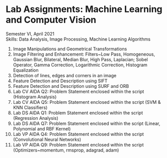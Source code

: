# Lab Assignments: Machine Learning and Computer Vision  
Semester VI, April 2021  
Skills: Data Analysis, Image Processing, Machine Learning Algorithms  

1) Image Manipulations and Geometrical Transformations  
2) Image Filtering and Enhancement: Filters~Low Pass, Homogeneous, Gaussian Blur, Bilateral, Median Blur, High Pass, Laplacian; Sobel Operator, Gamma Correction, Logarithmic Correction, Histogram Equalization
3) Detection of lines, edges and corners in an image  
4) Feature Detection and Description using SIFT  
5) Feature Detection and Description using SURF and ORB
6) Lab CV AIDA Q2: Problem Statement enclosed within the script (Histogram Analysis)  
7) Lab CV AIDA Q5: Problem Statement enclosed within the script (SVM & KNN Classifiers)  
8) Lab DS AIDA Q1: Problem Statement enclosed within the script (Regression Analysis)
9) Lab DS AIDA Q7: Problem Statement enclosed within the script (Linear, Polynomial and RBF Kernel)  
10) Lab VP AIDA Q4: Problem Statement enclosed within the script (Convolutional Neural Networks)
11) Lab VP AIDA Q9: Problem Statement enclosed within the script (Optimizers~momentum, rmsprop, adagrad, adam)
